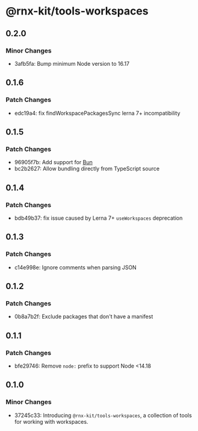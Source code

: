 # @rnx-kit/tools-workspaces

## 0.2.0

### Minor Changes

- 3afb5fa: Bump minimum Node version to 16.17

## 0.1.6

### Patch Changes

- edc19a4: fix findWorkspacePackagesSync lerna 7+ incompatibility

## 0.1.5

### Patch Changes

- 96905f7b: Add support for [Bun](https://bun.sh/)
- bc2b2627: Allow bundling directly from TypeScript source

## 0.1.4

### Patch Changes

- bdb49b37: fix issue caused by Lerna 7+ `useWorkspaces` deprecation

## 0.1.3

### Patch Changes

- c14e998e: Ignore comments when parsing JSON

## 0.1.2

### Patch Changes

- 0b8a7b2f: Exclude packages that don't have a manifest

## 0.1.1

### Patch Changes

- bfe29746: Remove `node:` prefix to support Node <14.18

## 0.1.0

### Minor Changes

- 37245c33: Introducing `@rnx-kit/tools-workspaces`, a collection of tools for
  working with workspaces.
